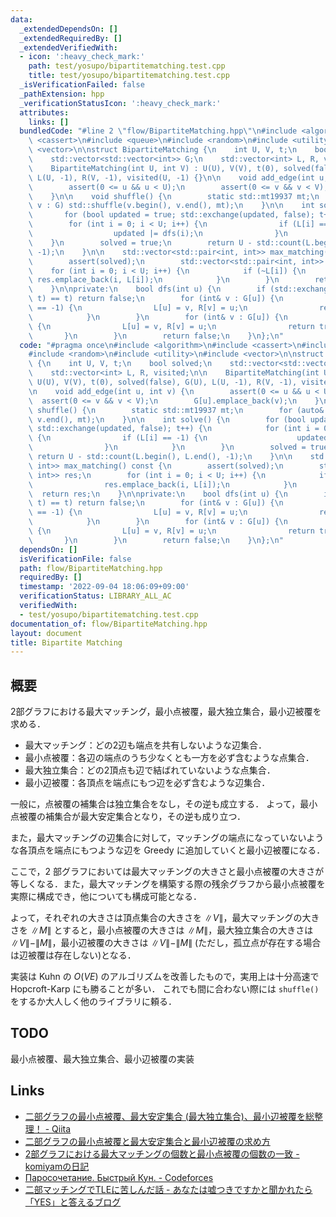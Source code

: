 ```yaml
---
data:
  _extendedDependsOn: []
  _extendedRequiredBy: []
  _extendedVerifiedWith:
  - icon: ':heavy_check_mark:'
    path: test/yosupo/bipartitematching.test.cpp
    title: test/yosupo/bipartitematching.test.cpp
  _isVerificationFailed: false
  _pathExtension: hpp
  _verificationStatusIcon: ':heavy_check_mark:'
  attributes:
    links: []
  bundledCode: "#line 2 \"flow/BipartiteMatching.hpp\"\n#include <algorithm>\n#include\
    \ <cassert>\n#include <queue>\n#include <random>\n#include <utility>\n#include\
    \ <vector>\n\nstruct BipartiteMatching {\n    int U, V, t;\n    bool solved;\n\
    \    std::vector<std::vector<int>> G;\n    std::vector<int> L, R, visited;\n\n\
    \    BipartiteMatching(int U, int V) : U(U), V(V), t(0), solved(false), G(U),\
    \ L(U, -1), R(V, -1), visited(U, -1) {}\n\n    void add_edge(int u, int v) {\n\
    \        assert(0 <= u && u < U);\n        assert(0 <= v && v < V);\n        G[u].emplace_back(v);\n\
    \    }\n\n    void shuffle() {\n        static std::mt19937 mt;\n        for (auto&\
    \ v : G) std::shuffle(v.begin(), v.end(), mt);\n    }\n\n    int solve() {\n \
    \       for (bool updated = true; std::exchange(updated, false); t++) {\n    \
    \        for (int i = 0; i < U; i++) {\n                if (L[i] == -1) {\n  \
    \                  updated |= dfs(i);\n                }\n            }\n    \
    \    }\n        solved = true;\n        return U - std::count(L.begin(), L.end(),\
    \ -1);\n    }\n\n    std::vector<std::pair<int, int>> max_matching() const {\n\
    \        assert(solved);\n        std::vector<std::pair<int, int>> res;\n    \
    \    for (int i = 0; i < U; i++) {\n            if (~L[i]) {\n               \
    \ res.emplace_back(i, L[i]);\n            }\n        }\n        return res;\n\
    \    }\n\nprivate:\n    bool dfs(int u) {\n        if (std::exchange(visited[u],\
    \ t) == t) return false;\n        for (int& v : G[u]) {\n            if (R[v]\
    \ == -1) {\n                L[u] = v, R[v] = u;\n                return true;\n\
    \            }\n        }\n        for (int& v : G[u]) {\n            if (dfs(R[v]))\
    \ {\n                L[u] = v, R[v] = u;\n                return true;\n     \
    \       }\n        }\n        return false;\n    }\n};\n"
  code: "#pragma once\n#include <algorithm>\n#include <cassert>\n#include <queue>\n\
    #include <random>\n#include <utility>\n#include <vector>\n\nstruct BipartiteMatching\
    \ {\n    int U, V, t;\n    bool solved;\n    std::vector<std::vector<int>> G;\n\
    \    std::vector<int> L, R, visited;\n\n    BipartiteMatching(int U, int V) :\
    \ U(U), V(V), t(0), solved(false), G(U), L(U, -1), R(V, -1), visited(U, -1) {}\n\
    \n    void add_edge(int u, int v) {\n        assert(0 <= u && u < U);\n      \
    \  assert(0 <= v && v < V);\n        G[u].emplace_back(v);\n    }\n\n    void\
    \ shuffle() {\n        static std::mt19937 mt;\n        for (auto& v : G) std::shuffle(v.begin(),\
    \ v.end(), mt);\n    }\n\n    int solve() {\n        for (bool updated = true;\
    \ std::exchange(updated, false); t++) {\n            for (int i = 0; i < U; i++)\
    \ {\n                if (L[i] == -1) {\n                    updated |= dfs(i);\n\
    \                }\n            }\n        }\n        solved = true;\n       \
    \ return U - std::count(L.begin(), L.end(), -1);\n    }\n\n    std::vector<std::pair<int,\
    \ int>> max_matching() const {\n        assert(solved);\n        std::vector<std::pair<int,\
    \ int>> res;\n        for (int i = 0; i < U; i++) {\n            if (~L[i]) {\n\
    \                res.emplace_back(i, L[i]);\n            }\n        }\n      \
    \  return res;\n    }\n\nprivate:\n    bool dfs(int u) {\n        if (std::exchange(visited[u],\
    \ t) == t) return false;\n        for (int& v : G[u]) {\n            if (R[v]\
    \ == -1) {\n                L[u] = v, R[v] = u;\n                return true;\n\
    \            }\n        }\n        for (int& v : G[u]) {\n            if (dfs(R[v]))\
    \ {\n                L[u] = v, R[v] = u;\n                return true;\n     \
    \       }\n        }\n        return false;\n    }\n};\n"
  dependsOn: []
  isVerificationFile: false
  path: flow/BipartiteMatching.hpp
  requiredBy: []
  timestamp: '2022-09-04 18:06:09+09:00'
  verificationStatus: LIBRARY_ALL_AC
  verifiedWith:
  - test/yosupo/bipartitematching.test.cpp
documentation_of: flow/BipartiteMatching.hpp
layout: document
title: Bipartite Matching
---
```


## 概要
2部グラフにおける最大マッチング，最小点被覆，最大独立集合，最小辺被覆を求める．
- 最大マッチング：どの2辺も端点を共有しないような辺集合．
- 最小点被覆：各辺の端点のうち少なくとも一方を必ず含むような点集合．
- 最大独立集合：どの2頂点も辺で結ばれていないような点集合．
- 最小辺被覆：各頂点を端点にもつ辺を必ず含むような辺集合．

一般に，点被覆の補集合は独立集合をなし，その逆も成立する．
よって，最小点被覆の補集合が最大安定集合となり，その逆も成り立つ．

また，最大マッチングの辺集合に対して，マッチングの端点になっていないような各頂点を端点にもつような辺を Greedy に追加していくと最小辺被覆になる．

ここで，2 部グラフにおいては最大マッチングの大きさと最小点被覆の大きさが等しくなる．また，最大マッチングを構築する際の残余グラフから最小点被覆を実際に構成でき，他についても構成可能となる．

よって，それぞれの大きさは頂点集合の大きさを $\|V\|$，最大マッチングの大きさを $\|M\|$ とすると，最小点被覆の大きさは $\|M\|$，最大独立集合の大きさは $\|V\| - \|M\|$，最小辺被覆の大きさは $\|V\| - \|M\|$ (ただし，孤立点が存在する場合は辺被覆は存在しない)となる．

実装は Kuhn の $O(VE)$ のアルゴリズムを改善したもので，実用上は十分高速で Hopcroft-Karp にも勝ることが多い．
これでも間に合わない際には `shuffle()` をするか大人しく他のライブラリに頼る．

## TODO
最小点被覆、最大独立集合、最小辺被覆の実装
## Links
- [二部グラフの最小点被覆、最大安定集合 (最大独立集合)、最小辺被覆を総整理！ - Qiita](https://qiita.com/drken/items/7f98315b56c95a6181a4)
- [二部グラフの最小点被覆と最大安定集合と最小辺被覆の求め方](https://www.slideshare.net/drken1215/ss-86894312)
- [2部グラフにおける最大マッチングの個数と最小点被覆の個数の一致 - komiyamの日記](https://komiyam.hatenadiary.org/entry/20110208/1297112982)
- [Паросочетание. Быстрый Кун. - Codeforces](https://codeforces.com/blog/entry/17023)
- [二部マッチングでTLEに苦しんだ話 - あなたは嘘つきですかと聞かれたら「YES」と答えるブログ](https://snuke.hatenablog.com/entry/2019/05/07/013609)

